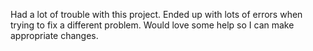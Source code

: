 Had a lot of trouble with this project. Ended up with lots of errors when trying to fix a different problem. Would love some help so I can make appropriate changes.
